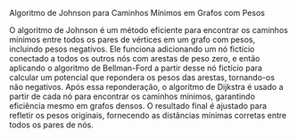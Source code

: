 Algoritmo de Johnson para Caminhos Mínimos em Grafos com Pesos

O algoritmo de Johnson é um método eficiente para encontrar os caminhos mínimos entre todos os pares de vértices em um grafo com pesos, incluindo pesos negativos. Ele funciona adicionando um nó fictício conectado a todos os outros nós com arestas de peso zero, e então aplicando o algoritmo de Bellman-Ford a partir desse nó fictício para calcular um potencial que repondera os pesos das arestas, tornando-os não negativos. Após essa reponderação, o algoritmo de Dijkstra é usado a partir de cada nó para encontrar os caminhos mínimos, garantindo eficiência mesmo em grafos densos. O resultado final é ajustado para refletir os pesos originais, fornecendo as distâncias mínimas corretas entre todos os pares de nós.

